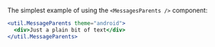 
The simplest example of using the `<MessagesParents />` component:

```jsx
<util.MessageParents theme="android">
  <div>Just a plain bit of text</div>
</util.MessageParents>
```
